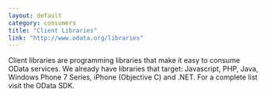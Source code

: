 ```yaml
---
layout: default
category: consumers
title: "Client Libraries"
link: "http://www.odata.org/libraries"
---
```

Client libraries are programming libraries that make it easy to consume OData services. We already have libraries that target: Javascript, PHP, Java, Windows Phone 7 Series, iPhone (Objective C) and .NET. For a complete list visit the OData SDK.
